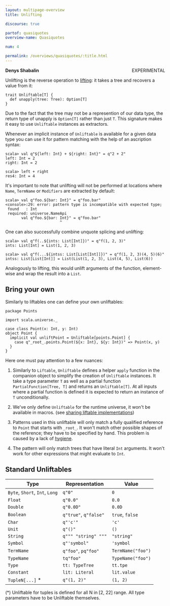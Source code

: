 ```yaml
---
layout: multipage-overview
title: Unlifting

discourse: true

partof: quasiquotes
overview-name: Quasiquotes

num: 4

permalink: /overviews/quasiquotes/:title.html
---
```

**Denys Shabalin** <span class="label warning" style="float: right;">EXPERIMENTAL</span>

Unlifting is the reverse operation to [lifting](/overviews/quasiquotes/lifting.html): it takes a tree and recovers a value from it:

    trait Unliftable[T] {
      def unapply(tree: Tree): Option[T]
    }

Due to the fact that the tree may not be a represention of our data type, the return type of unapply is `Option[T]` rather than just `T`. This signature makes it easy to use `Unliftable` instances as extractors.

Whenever an implicit instance of `Unliftable` is available for a given data type you can use it for pattern matching with the help of an ascription syntax:

    scala> val q"${left: Int} + ${right: Int}" = q"2 + 2"
    left: Int = 2
    right: Int = 2

    scala> left + right
    res4: Int = 4

It's important to note that unlifting will not be performed at locations where `Name`, `TermName` or `Modifiers` are extracted by default:

    scala> val q"foo.${bar: Int}" = q"foo.bar"
    <console>:29: error: pattern type is incompatible with expected type;
     found   : Int
     required: universe.NameApi
           val q"foo.${bar: Int}" = q"foo.bar"
                            ^

One can also successfully combine unquote splicing and unlifting:

    scala> val q"f(..${ints: List[Int]})" = q"f(1, 2, 3)"
    ints: List[Int] = List(1, 2, 3)

    scala> val q"f(...${intss: List[List[Int]]})" = q"f(1, 2, 3)(4, 5)(6)"
    intss: List[List[Int]] = List(List(1, 2, 3), List(4, 5), List(6))

Analogously to lifting, this would unlift arguments of the function, element-wise and wrap the result into a `List`.

## Bring your own

Similarly to liftables one can define your own unliftables:

    package Points

    import scala.universe._

    case class Point(x: Int, y: Int)
    object Point {
      implicit val unliftPoint = Unliftable[points.Point] {
        case q"_root_.points.Point(${x: Int}, ${y: Int})" => Point(x, y)
      }
    }

Here one must pay attention to a few nuances:

1. Similarly to `Liftable`, `Unliftable` defines a helper `apply` function in
   the companion object to simplify the creation of `Unliftable` instances. It
   take a type parameter `T` as well as a partial function `PartialFunction[Tree, T]`
   and returns an `Unliftable[T]`. At all inputs where a partial function is defined
   it is expected to return an instance of `T` unconditionally.

2. We've only define `Unliftable` for the runtime universe, it won't be available in macros.
   (see [sharing liftable implementations](/overviews/quasiquotes/lifting.html#reusing-liftable-implementation-between-universes))

3. Patterns used in this unliftable will only match a fully qualified reference to `Point` that
   starts with `_root_`. It won't match other possible shapes of the reference; they have
   to be specified by hand. This problem is caused by a lack of [hygiene](/overviews/quasiquotes/hygiene.html).

4. The pattern will only match trees that have literal `Int` arguments.
   It won't work for other expressions that might evaluate to `Int`.

## Standard Unliftables

 Type                           | Representation        | Value
--------------------------------|-----------------------|------
 `Byte`, `Short`, `Int`, `Long` | `q"0"`                | `0`
 `Float`                        | `q"0.0"`              | `0.0`
 `Double`                       | `q"0.0D"`             | `0.0D`
 `Boolean`                      | `q"true"`, `q"false"` | `true`, `false`
 `Char`                         | `q"'c'"`              | `'c'`
 `Unit`                         | `q"()"`               | `()`
 `String`                       | `q""" "string" """`   | `"string"`
 `Symbol`                       | `q"'symbol"`          | `'symbol`
 `TermName`                     | `q"foo"`, `pq"foo"`   | `TermName("foo")`
 `TypeName`                     | `tq"foo"`             | `TypeName("foo")`
 `Type`                         | `tt: TypeTree`        | `tt.tpe`
 `Constant`                     | `lit: Literal`        | `lit.value`
 `TupleN[...]` \*               | `q"(1, 2)"`           | `(1, 2)`

 (\*) Unliftable for tuples is defined for all N in [2, 22] range. All type parameters have to be Unliftable themselves.
